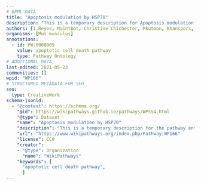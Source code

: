 ```yaml
---
# GPML DATA
title: "Apoptosis modulation by HSP70"
description: "This is a temporary description for Apoptosis modulation by HSP70"
authors: [I.Reyes, MaintBot, Christine Chichester, Mkutmon, Khanspers, Eweitz]
organisms: [Mus musculus]
annotations:
  - id: PW:0000009
    value: apoptotic cell death pathway
    type: Pathway Ontology
# ADDITIONAL DATA
last-edited: 2021-05-23
communities: []
wpid: "WP166"
# STRUCTURED METADATA FOR SEO
seo:
  type: CreativeWork
schema-jsonld:
  - "@context": https://schema.org/
    "@id": https://wikipathways.github.io/pathways/WP554.html
    "@type": Dataset
    "name": "Apoptosis modulation by HSP70"
    "description": "This is a temporary description for the pathway entitled: Apoptosis modulation by HSP70"
    "url": "https://www.wikipathways.org/index.php/Pathway:WP166"
    "license": CC0
    "creator":
    - "@type": Organization
      "name": "WikiPathways"
    "keywords": [
      "apoptotic cell death pathway",
      ]
---
```

